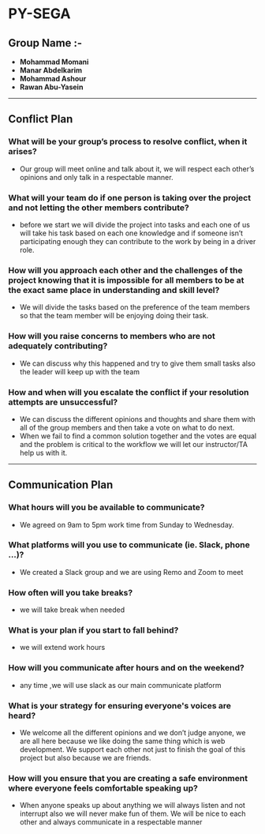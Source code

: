 # PY-SEGA
## Group Name :-

- **Mohammad Momani**
- **Manar Abdelkarim**
- **Mohammad Ashour**
- **Rawan Abu-Yasein**


------------------------------------------------------------------------------------------------
## **Conflict Plan**
###	What will be your group’s process to resolve conflict, when it arises?
- Our group will meet online and talk about it, we will respect each other’s opinions and only talk in a respectable manner.

###	What will your team do if one person is taking over the project and not letting the other members contribute?
- before we start we will divide the project into tasks and each one of us will take his task based on each one knowledge and if someone isn’t participating enough they can contribute to the work by being in a driver role.


###	How will you approach each other and the challenges of the project knowing that it is impossible for all members to be at the exact same place in understanding and skill level?
- We will divide the tasks based on the preference of the team members so that the team member will be enjoying doing their task.

###	How will you raise concerns to members who are not adequately contributing?
- We can discuss why this happened and try to give them small tasks also the leader will keep up with the team 

###	How and when will you escalate the conflict if your resolution attempts are unsuccessful?
- We can discuss the different opinions and thoughts and share them with all of the group members and then take a vote on what to do next.
- When we fail to find a common solution together and the votes are equal and the problem is critical to the workflow we will let our instructor/TA help us with it.


------------------------------------------------------------------------------------------------
## **Communication Plan**

###	What hours will you be available to communicate?
- We agreed on 9am to 5pm work time from Sunday to Wednesday.

### What platforms will you use to communicate (ie. Slack, phone …)?
- We created a Slack group and we are using Remo and Zoom to meet

### How often will you take breaks?
- we will take break when needed
### What is your plan if you start to fall behind?
- we will extend work hours 
### How will you communicate after hours and on the weekend?
- any time ,we will use slack as our main communicate platform 
### What is your strategy for ensuring everyone's voices are heard?
- We welcome all the different opinions and we don’t judge anyone, we are all here because we like doing the same thing which is web development. We support each other not just to finish the goal of this project but also because we are friends.

### How will you ensure that you are creating a safe environment where everyone feels comfortable speaking up?
- When anyone speaks up about anything we will always listen and not interrupt also we will never make fun of them. We will be nice to each other and always communicate in a respectable manner
